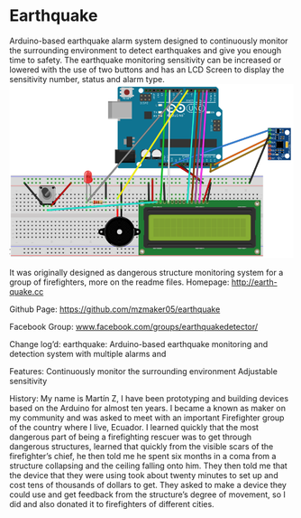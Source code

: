 # Earthquake

Arduino-based earthquake alarm system designed to continuously monitor the surrounding environment to detect earthquakes and give you enough time to safety.
The earthquake monitoring sensitivity can be increased or lowered with the use of two buttons and has an LCD Screen to display the sensitivity number, status and alarm type. 
![File system](EARTRQUAKE.png)

It was originally designed as dangerous structure monitoring system for a group of firefighters, more on the readme files. 
Homepage: http://earth-quake.cc

Github Page: https://github.com/mzmaker05/earthquake

Facebook Group: www.facebook.com/groups/earthquakedetector/


Change log’d: earthquake: Arduino-based earthquake monitoring and detection system with multiple alarms and 

Features:
Continuously monitor the surrounding environment
Adjustable sensitivity 


History:
My name is Martín Z, I have been prototyping and building devices based on the Arduino for almost ten years. I became a known as maker on my community and was asked to meet with an important Firefighter group of the country where I live, Ecuador. I learned quickly that the most dangerous part of being a firefighting rescuer was to get through dangerous structures, learned that quickly from the visible scars of the firefighter’s chief, he then told me he spent six months in a coma from a structure collapsing and the ceiling falling onto him. They then told me that the device that they were using took about twenty minutes to set up and cost tens of thousands of dollars to get. They asked to make a device they could use and get feedback from the structure’s degree of movement, so I did and also donated it to firefighters of different cities. 

